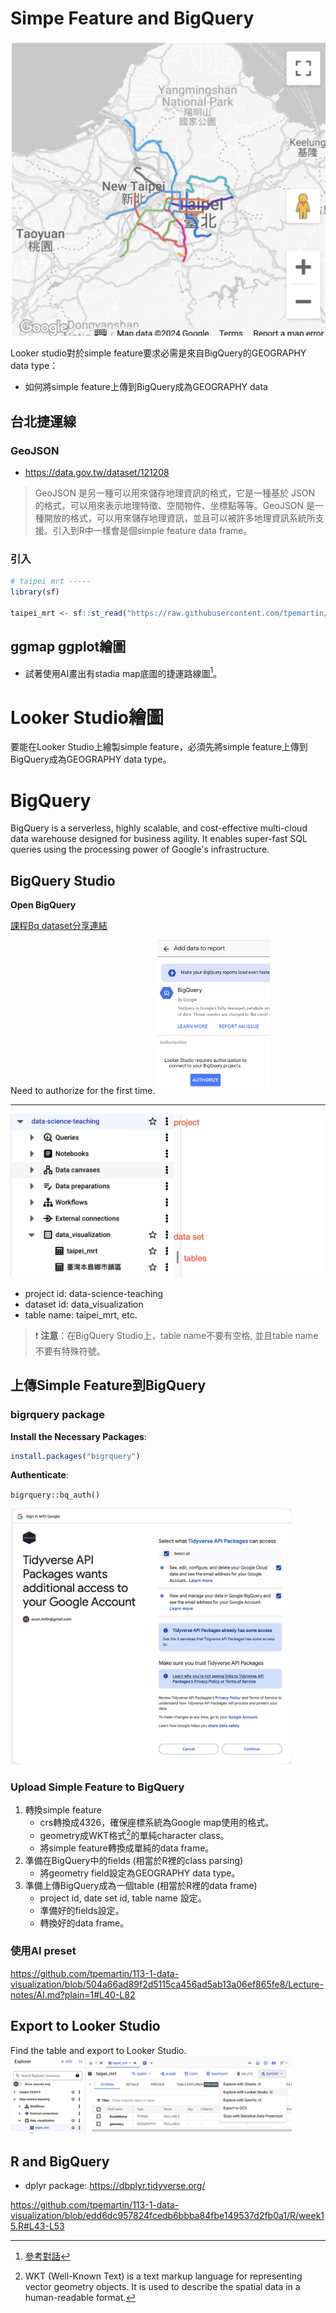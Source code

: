 # Simpe Feature and BigQuery


[![](../img/2024-12-11-11-13-20.png)](https://lookerstudio.google.com/reporting/9d82030f-08db-465d-9df8-824cd1910412/page/p_hhbzsc5pnd)

Looker studio對於simple feature要求必需是來自BigQuery的GEOGRAPHY data type：

   - 如何將simple feature上傳到BigQuery成為GEOGRAPHY data

## 台北捷運線

### GeoJSON

  - <https://data.gov.tw/dataset/121208>

> GeoJSON 是另一種可以用來儲存地理資訊的格式，它是一種基於 JSON 的格式，可以用來表示地理特徵、空間物件、坐標點等等。GeoJSON 是一種開放的格式，可以用來儲存地理資訊，並且可以被許多地理資訊系統所支援。引入到R中一樣會是個simple feature data frame。

### 引入

```r
# taipei mrt -----
library(sf)

taipei_mrt <- sf::st_read("https://raw.githubusercontent.com/tpemartin/113-1-data-visualization/refs/heads/main/public-data/TpeMRTRoutes_TWD97_%E8%87%BA%E5%8C%97%E9%83%BD%E6%9C%83%E5%8D%80%E5%A4%A7%E7%9C%BE%E6%8D%B7%E9%81%8B%E7%B3%BB%E7%B5%B1%E8%B7%AF%E7%B6%B2%E5%9C%96-121208.json")
```

## ggmap ggplot繪圖

  - 試著使用AI畫出有stadia map底圖的捷運路線圖[^2]。
  
# Looker Studio繪圖

要能在Looker Studio上繪製simple feature，必須先將simple feature上傳到BigQuery成為GEOGRAPHY data type。   

# BigQuery

BigQuery is a serverless, highly scalable, and cost-effective multi-cloud data warehouse designed for business agility. It enables super-fast SQL queries using the processing power of Google's infrastructure.

## BigQuery Studio 
**Open BigQuery**

[課程Bq dataset分享連結](https://console.cloud.google.com/bigquery?ws=!1m4!1m3!3m2!1sdata-science-teaching!2sdata_visualization)

Need to authorize for the first time. 
<img src="../img/2024-12-11-09-32-40.png" width = "180px"> 

***

![](../img/2024-12-18-11-57-36.png)

  - project id: data-science-teaching
  - dataset id:  data_visualization  
  - table name: taipei_mrt, etc.

> :exclamation: **注意**：在BigQuery Studio上，table name不要有空格, 並且table name不要有特殊符號。

## 上傳Simple Feature到BigQuery



### bigrquery package

**Install the Necessary Packages**:
   
   ```r
   install.packages("bigrquery")
   ```

**Authenticate**:

`bigrquery::bq_auth()`

<img src="../img/2024-12-11-09-24-24.png" width="450px">

### Upload Simple Feature to BigQuery

1. 轉換simple feature
   - crs轉換成4326，確保座標系統為Google map使用的格式。
   - geometry成WKT格式[^1]的單純character class。
   - 將simple feature轉換成單純的data frame。
2. 準備在BigQuery中的fields (相當於R裡的class parsing)
   - 將geometry field設定為GEOGRAPHY data type。
3. 準備上傳BigQuery成為一個table (相當於R裡的data frame)  
   - project id, date set id, table name 設定。
   - 準備好的fields設定。
   - 轉換好的data frame。

### 使用AI preset

<https://github.com/tpemartin/113-1-data-visualization/blob/504a66ad89f2d5115ca456ad5ab13a06ef865fe8/Lecture-notes/AI.md?plain=1#L40-L82>

## Export to Looker Studio


Find the table and export to Looker Studio.  
<img src="../img/2024-12-11-09-56-20.png" width = "450px"> 


## R and BigQuery

  - dplyr package: <https://dbplyr.tidyverse.org/>

<https://github.com/tpemartin/113-1-data-visualization/blob/edd6dc957824fcedb6bbba84fbe149537d2fb0a1/R/week15.R#L43-L53>

[^1]: WKT (Well-Known Text) is a text markup language for representing vector geometry objects. It is used to describe the spatial data in a human-readable format.  
[^2]: [參考對話](https://github.com/tpemartin/113-1-data-visualization/blob/main/chat/taipei-mrt-overly-stadia-map.txt)